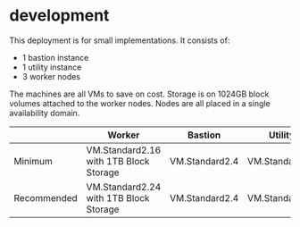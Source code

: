 # development
This deployment is for small implementations.  It consists of:

* 1 bastion instance
* 1 utility instance
* 3 worker nodes

The machines are all VMs to save on cost.  Storage is on 1024GB block volumes attached to the worker nodes.  Nodes are all placed in a single availability domain.

|             | Worker                                 | Bastion        | Utility        |
|-------------|----------------------------------------|----------------|----------------|
| Minimum     | VM.Standard2.16 with 1TB Block Storage | VM.Standard2.4 | VM.Standard2.8 |                   
| Recommended | VM.Standard2.24 with 1TB Block Storage | VM.Standard2.4 | VM.Standard2.8 |

